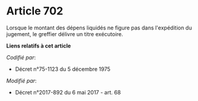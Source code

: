 # Article 702

Lorsque le montant des dépens liquidés ne figure pas dans l'expédition du jugement, le greffier délivre un titre exécutoire.

**Liens relatifs à cet article**

_Codifié par_:

  - Décret n°75-1123 du 5 décembre 1975

_Modifié par_:

  - Décret n°2017-892 du 6 mai 2017 - art. 68
